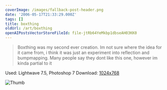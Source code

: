 ```yaml
---
coverImage: /images/fallback-post-header.png
date: '2006-05-17T21:33:29.000Z'
tags: []
title: boxthing
oldUrl: /art/boxthing
openAIPostsVectorStoreFileId: file-jtRb64YeMkbp1dbseAH03KK0
---
```


> Boxthing was my second ever creation. Im not sure where the idea for it came from, i think it was just an experiment into reflection and bumpmapping. Many people say they dont like this one, however im kinda partial to it

Used: Lightwave 7.5, Photoshop 7
Download: [1024x768](https://www.mikecann.co.uk/Images/Art-Full/boxthing.jpg)

![Thumb](https://www.mikecann.co.uk/Images/Art-Thumbs/boxthing.gif "Thumb")
